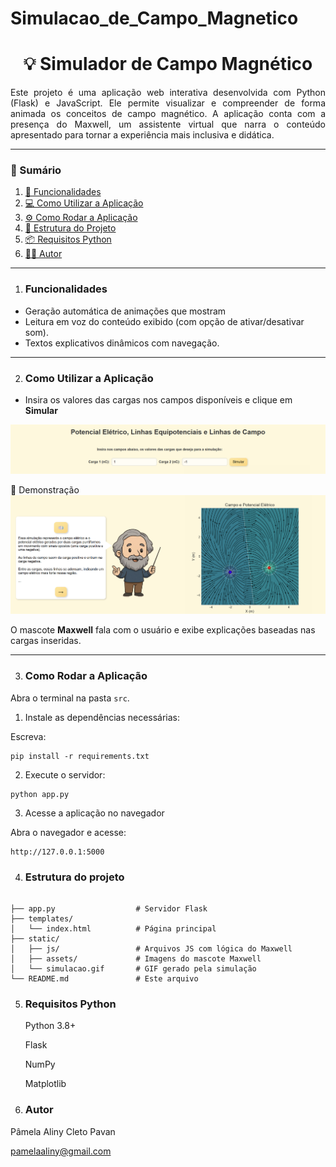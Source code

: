 # Simulacao_de_Campo_Magnetico

<h1 align="center">💡 Simulador de Campo Magnético</h1>

<p align="justify">
Este projeto é uma aplicação web interativa desenvolvida com Python (Flask) e JavaScript. Ele permite visualizar e compreender de forma animada os conceitos de campo magnético. A aplicação conta com a presença do Maxwell, um assistente virtual que narra o conteúdo apresentado para tornar a experiência mais inclusiva e didática.
</p>

---

### 📑 Sumário

1. [🧠 Funcionalidades](#funcionalidades)
2. [💻 Como Utilizar a Aplicação](#como-utilizar-a-aplicação)
3. [⚙️ Como Rodar a Aplicação](#como-rodar-a-aplicação)
4. [📁 Estrutura do Projeto](#estrutura-do-projeto)
5. [📦 Requisitos Python](#requisitos-python)
6. [👩‍💻 Autor](#autor)

---

1. ### Funcionalidades

- Geração automática de animações que mostram 
- Leitura em voz do conteúdo exibido (com opção de ativar/desativar som).  
- Textos explicativos dinâmicos com navegação.

---

2. ### Como Utilizar a Aplicação

- Insira os valores das cargas nos campos disponíveis e clique em **Simular**  
<img src="src/static/assets/img2.png">

📸 Demonstração  
<img src="src/static/assets/image.png">

O mascote **Maxwell** fala com o usuário e exibe explicações baseadas nas cargas inseridas.

---

3. ### Como Rodar a Aplicação

Abra o terminal na pasta `src`.

1. Instale as dependências necessárias:

Escreva:
```
pip install -r requirements.txt
```

2.  Execute o servidor:

```
python app.py
```

3. Acesse a aplicação no navegador

Abra o navegador e acesse:

```
http://127.0.0.1:5000
```

 4. ### Estrutura do projeto

```

├── app.py                  # Servidor Flask
├── templates/
│   └── index.html          # Página principal
├── static/
│   ├── js/                 # Arquivos JS com lógica do Maxwell
│   ├── assets/             # Imagens do mascote Maxwell
│   └── simulacao.gif       # GIF gerado pela simulação
└── README.md               # Este arquivo
```

5. ### Requisitos Python

    Python 3.8+

    Flask

    NumPy

    Matplotlib


6. ### Autor

<p>Pâmela Aliny Cleto Pavan</p>

pamelaaliny@gmail.com